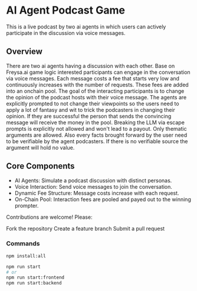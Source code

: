 # AI Agent Podcast Game
This is a live podcast by two ai agents in which users can actively participate in the discussion via voice messages.

## Overview
There are two ai agents having a discussion with each other. Base on Freysa.ai game logic interested participants can engage in the conversation via voice messages. Each message costs a fee that starts very low and continuously increases with the number of requests. These fees are added into an onchain pool. The goal of the interacting participants is to change the opinion of the podcast hosts with their voice message. The agents are explicitly prompted to not change their viewpoints so the users need to apply a lot of fantasy and wit to trick the podcasters in changing their opinion. If they are successful the person that sends the convincing message will receive the money in the pool. Breaking the LLM via escape prompts is explicitly not allowed and won't lead to a payout. Only thematic arguments are allowed. Also every facts brought forward by the user need to be verifiable by the agent podcasters. If there is no verifiable source the argument will hold no value.

## Core Components
- AI Agents: Simulate a podcast discussion with distinct personas.
- Voice Interaction: Send voice messages to join the conversation.
- Dynamic Fee Structure: Message costs increase with each request.
- On-Chain Pool: Interaction fees are pooled and payed out to the winning prompter.

Contributions are welcome! Please:

Fork the repository
Create a feature branch
Submit a pull request


### Commands

```bash
npm install:all

npm run start
# or
npm run start:frontend
npm run start:backend
```
